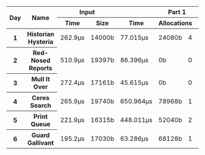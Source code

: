 <table>
  <thread>
    <tr>
      <th rowspan="2">Day</th>
      <th rowspan="2">Name</th>
      <th colspan="2">Input</th>
      <th colspan="4">Part 1</th>
      <th colspan="4">Part 2</th>
    </tr>
    <tr>
      <th>Time</th>
      <th>Size</th>
      <th>Time</th>
      <th colspan="2">Allocations</th>
      <th>Result</th>
      <th>Time</th>
      <th colspan="2">Allocations</th>
      <th>Result</th>
    </tr>
  </thread>
  <tbody id="results">
<tr>
<th>1</th>
<th>Historian Hysteria</th>
<td>262.9µs</td>
<td>14000b</td>
<td>77.015µs</td>
<td>24080b</td><td>4</td>
<td>1223326</td>
<td>132.567µs</td>
<td>24080b</td><td>4</td>
<td>21070419</td>
</tr>
<tr>
<th>2</th>
<th>Red-Nosed Reports</th>
<td>510.9µs</td>
<td>19397b</td>
<td>86.396µs</td>
<td>0b</td><td>0</td>
<td>334</td>
<td>231.026µs</td>
<td>0b</td><td>0</td>
<td>400</td>
</tr>
<tr>
<th>3</th>
<th>Mull It Over</th>
<td>272.4µs</td>
<td>17161b</td>
<td>45.615µs</td>
<td>0b</td><td>0</td>
<td>165225049</td>
<td>70.438µs</td>
<td>152b</td><td>5</td>
<td>108830766</td>
</tr>
<tr>
<th>4</th>
<th>Ceres Search</th>
<td>265.9µs</td>
<td>19740b</td>
<td>650.964µs</td>
<td>78968b</td><td>1</td>
<td>2514</td>
<td>335.489µs</td>
<td>78968b</td><td>1</td>
<td>1888</td>
</tr>
<tr>
<th>5</th>
<th>Print Queue</th>
<td>221.9µs</td>
<td>16315b</td>
<td>448.011µs</td>
<td>52040b</td><td>2</td>
<td>5268</td>
<td>576.971µs</td>
<td>52040b</td><td>2</td>
<td>5799</td>
</tr>
<tr>
<th>6</th>
<th>Guard Gallivant</th>
<td>195.2µs</td>
<td>17030b</td>
<td>63.286µs</td>
<td>68128b</td><td>1</td>
<td>5534</td>
<td>27.962962ms</td>
<td>80960b</td><td>2</td>
<td>2262</td>
</tr>
</tbody>
</table>
